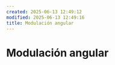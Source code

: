 ```yaml
---
created: 2025-06-13 12:49:12
modified: 2025-06-13 12:49:16
title: Modulación angular
---
```

# Modulación angular
